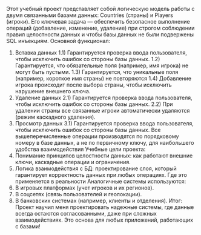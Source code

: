 Этот учебный проект представляет собой логическую модель работы с двумя связанными базами данных: Countries (страны) и Players (игроки). Его ключевая задача — обеспечить безопасное выполнение операций (добавление, изменение, удаление) при строгом соблюдении правил целостности данных и чтобы базы данных не были подвержены SQL инъекциям.
Основной функционал:
1) Вставка данных
1.1) Гарантируется проверка ввода пользователя, чтобы исключить ошибок со стороны базы данных.
1.2) Гарантируется, что обязательные поля (например, имя игрока) не могут быть пустыми.
1.3) Гарантируется, что уникальные поля (например, короткое имя страны) не повторяются
1.4) Добавление игрока происходит после выбора страны, чтобы исключить нарушение внешнего ключа.
2) Удаление данных
2.1) Гарантируется проверка ввода пользователя, чтобы исключить ошибок со стороны базы данных.
2.2) При удалении страны все связанные игроки автоматически удаляются (режим каскадного удаления).
3) Просмотр данных
3.1) Гарантируется проверка ввода пользователя, чтобы исключить ошибок со стороны базы данных.
Все вышеперечисленные операции производятся по порядковому номеру в базе данных, а не по первичному ключу, для наибольшего удобства взаимодействия
Учебные цели проекта:
1) Понимание принципов целостности данных: как работают внешние ключи, каскадные операции и ограничения.
2) Логика взаимодействия с БД: проектирование слоя, который гарантирует корректность данных при любых операциях.
Где это применяется в реальности
Аналогичные системы используются:
1) В игровых платформах (учет игроков и их регионов).
2) В соцсетях (связь пользователей и геолокации).
3) В банковских системах (например, клиенты и отделения).
Итог: Проект научил меня проектировать надежные системы, где данные всегда остаются согласованными, даже при сложных взаимодействиях. Это основа для любых приложений, работающих с базами! 
